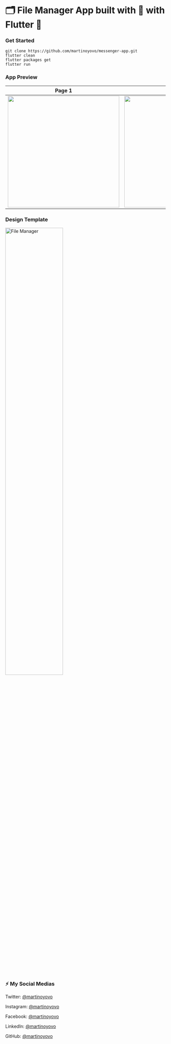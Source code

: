# 🗂 File Manager App built with 💙 with Flutter 📂
### Get Started

```shell
git clone https://github.com/martinoyovo/messenger-app.git
flutter clean
flutter packages get
flutter run
```

### App Preview

|              Page 1             |             Page 2           |
| :----------------------------------: | :----------------------------------: |
| <img src="https://github.com/martinoyovo/file-manager/blob/main/screenshots/p1.png" width="350"> | <img src="https://github.com/martinoyovo/file-manager/blob/main/screenshots/p2.png" width="350"> |

### Design Template
<a href="https://www.figma.com/file/GTvFX0Bx5ErSEgN2FsGRJD/File-Manager-(Community)?node-id=27%3A8" target="_blank"><img src="https://github.com/martinoyovo/file-manager/blob/main/screenshots/thecover.png" alt="File Manager" width="60%" /></a>

### ⚡️ My Social Medias

Twitter: [@martinoyovo](https://twitter.com/martinoyovo)

Instagram: [@martinoyovo](https://instagram.com/martinoyovo)

Facebook: [@martinoyovo](https://www.facebook.com/yovo.martino)

LinkedIn: [@martinoyovo](https://linkedin.com/in/martino-yovo)

GitHub: [@martinoyovo](https://github.com/martinoyovo)
